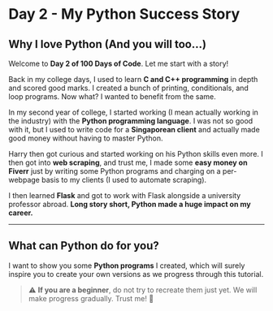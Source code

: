 # Day 2 - My Python Success Story

## Why I love Python (And you will too...)

Welcome to **Day 2 of 100 Days of Code**. Let me start with a story!

Back in my college days, I used to learn **C and C++ programming** in depth and scored good marks. I created a bunch of printing, conditionals, and loop programs. Now what? I wanted to benefit from the same.

In my second year of college, I started working (I mean actually working in the industry) with the **Python programming language**. I was not so good with it, but I used to write code for a **Singaporean client** and actually made good money without having to master Python. 

Harry then got curious and started working on his Python skills even more. I then got into **web scraping**, and trust me, I made some **easy money on Fiverr** just by writing some Python programs and charging on a per-webpage basis to my clients (I used to automate scraping).

I then learned **Flask** and got to work with Flask alongside a university professor abroad. **Long story short, Python made a huge impact on my career.**

---

## What can Python do for you?

I want to show you some **Python programs** I created, which will surely inspire you to create your own versions as we progress through this tutorial. 

> ⚠️ **If you are a beginner**, do not try to recreate them just yet. We will make progress gradually. Trust me! 🚀
